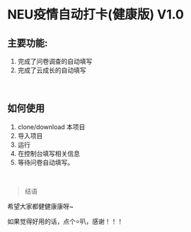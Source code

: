 # NEU疫情自动打卡(健康版) V1.0

## 主要功能:

1. 完成了问卷调查的自动填写
2. 完成了云成长的自动填写


<br>

## 如何使用

1. clone/download 本项目
2. 导入项目
3. 运行
4. 在控制台填写相关信息
5. 等待问卷自动填写。
<br>


> 结语

希望大家都健健康康呀~

如果觉得好用的话，点个⭐叭，感谢！！！
